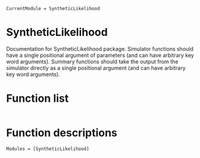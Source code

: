 ```@meta
CurrentModule = SyntheticLikelihood
```

# SyntheticLikelihood
Documentation for SyntheticLikelihood package. Simulator functions should have a single positional argument of parameters (and can have arbitrary key word arguments). Summary functions should take the output from the simulator directly as a single positional argument (and can have arbitrary key word arguments).

# Function list
```@index
```
# Function descriptions
```@autodocs
Modules = [SyntheticLikelihood]
```
